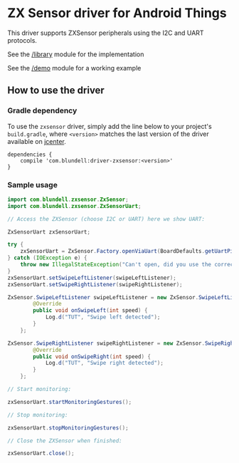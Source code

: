 ZX Sensor driver for Android Things
===================================

This driver supports ZXSensor peripherals using the I2C and UART protocols.

See the [/library](/library) module for the implementation

See the [/demo](/demo) module for a working example

How to use the driver
---------------------

### Gradle dependency

To use the `zxsensor` driver, simply add the line below to your project's `build.gradle`,
where `<version>` matches the last version of the driver available on [jcenter][jcenter].

```
dependencies {
    compile 'com.blundell:driver-zxsensor:<version>'
}
```

### Sample usage

```java
import com.blundell.zxsensor.ZxSensor;
import com.blundell.zxsensor.ZxSensorUart;

// Access the ZXSensor (choose I2C or UART) here we show UART:

ZxSensorUart zxSensorUart;

try {
    zxSensorUart = ZxSensor.Factory.openViaUart(BoardDefaults.getUartPin());
} catch (IOException e) {
    throw new IllegalStateException("Can't open, did you use the correct pin name?", e);
}
zxSensorUart.setSwipeLeftListener(swipeLeftListener);
zxSensorUart.setSwipeRightListener(swipeRightListener);

ZxSensor.SwipeLeftListener swipeLeftListener = new ZxSensor.SwipeLeftListener() {
        @Override
        public void onSwipeLeft(int speed) {
            Log.d("TUT", "Swipe left detected");
        }
    };

ZxSensor.SwipeRightListener swipeRightListener = new ZxSensor.SwipeRightListener() {
        @Override
        public void onSwipeRight(int speed) {
            Log.d("TUT", "Swipe right detected");
        }
    };

// Start monitoring:

zxSensorUart.startMonitoringGestures();

// Stop monitoring:

zxSensorUart.stopMonitoringGestures();

// Close the ZXSensor when finished:

zxSensorUart.close();
```


[jcenter]: https://bintray.com/blundell/maven/driver-zxsensor/_latestVersion
